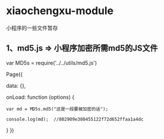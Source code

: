 # xiaochengxu-module
小程序的一些文件暂存

## 1、md5.js   =>   小程序加密所需md5的JS文件




var MD5s = require('../../utils/md5.js')

Page({

  data: {},
  
  onLoad: function (options) {
  
    var md = MD5s.md5("这是一段要被加密的话");
    
    console.log(md);  //802909e380455122f72d652ffaa1a4dc
    
  }
})
